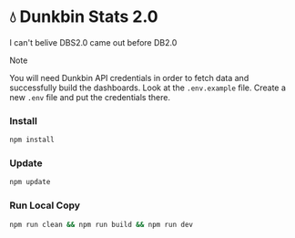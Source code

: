 # 💧 Dunkbin Stats 2.0

I can't belive DBS2.0 came out before DB2.0

> [!NOTE]
> You will need Dunkbin API credentials in order to fetch data and successfully build the dashboards. Look at the `.env.example` file. Create a new `.env` file and put the credentials there.

### Install

```sh
npm install
```

### Update

```sh
npm update
```

### Run Local Copy

```sh
npm run clean && npm run build && npm run dev
```
